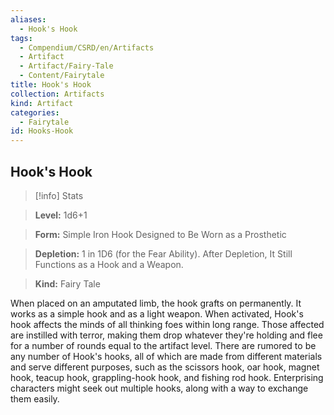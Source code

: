 ```yaml
---
aliases:
  - Hook's Hook
tags:
  - Compendium/CSRD/en/Artifacts
  - Artifact
  - Artifact/Fairy-Tale
  - Content/Fairytale
title: Hook's Hook
collection: Artifacts
kind: Artifact
categories:
  - Fairytale
id: Hooks-Hook
---
```

## Hook's Hook    
>[!info] Stats    
> **Level:** 1d6+1    
> **Form:** Simple Iron Hook Designed to Be Worn as a Prosthetic    
> **Depletion:** 1 in 1D6 (for the Fear Ability). After Depletion, It Still Functions as a Hook and a Weapon.    
> **Kind:** Fairy Tale  
    
When placed on an amputated limb, the hook grafts on permanently. It works as a simple hook and as a light weapon. When activated, Hook's hook affects the minds of all thinking foes within long range. Those affected are instilled with terror, making them drop whatever they're holding and flee for a number of rounds equal to the artifact level. There are rumored to be any number of Hook's hooks, all of which are made from different materials and serve different purposes, such as the scissors hook, oar hook, magnet hook, teacup hook, grappling-hook hook, and fishing rod hook. Enterprising characters might seek out multiple hooks, along with a way to exchange them easily.
